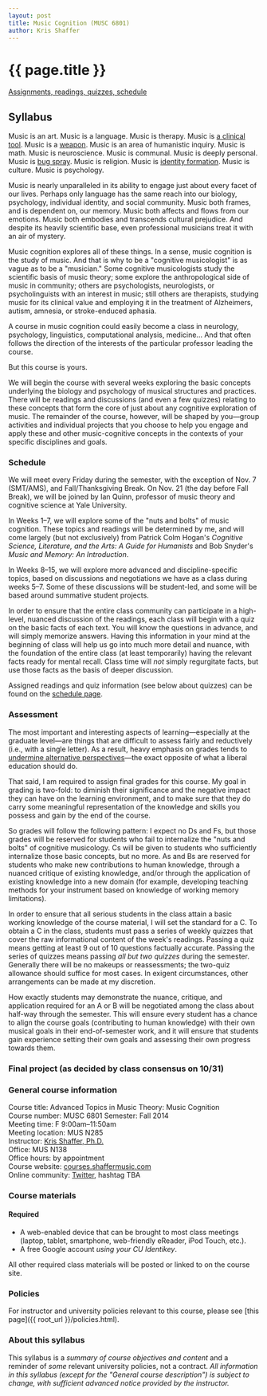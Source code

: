 ```yaml
---
layout: post
title: Music Cognition (MUSC 6801)
author: Kris Shaffer
---
```


# {{ page.title }}

[Assignments, readings, quizzes, schedule](cognition-schedule.html)

## Syllabus 

Music is an art. Music is a language. Music is therapy. Music is [a clinical tool](http://www.musictherapy.org). Music is a [weapon](https://en.wikipedia.org/wiki/Music_in_psychological_operations). Music is an area of humanistic inquiry. Music is math. Music is neuroscience. Music is communal. Music is deeply personal. Music is [bug spray](http://articles.latimes.com/2005/feb/13/entertainment/ca-musichurts13). Music is religion. Music is [identity formation](https://openlibrary.org/works/OL3505052W/Music_in_Everyday_Life). Music is culture. Music is psychology.

Music is nearly unparalleled in its ability to engage just about every facet of our lives. Perhaps only language has the same reach into our biology, psychology, individual identity, and social community. Music both frames, and is dependent on, our memory. Music both affects and flows from our emotions. Music both embodies and transcends cultural prejudice. And despite its heavily scientific base, even professional musicians treat it with an air of mystery.

Music cognition explores all of these things. In a sense, music cognition is the study of music. And that is why to be a "cognitive musicologist" is as vague as to be a "musician." Some cognitive musicologists study the scientific basis of music theory; some explore the anthropological side of music in community; others are psychologists, neurologists, or psycholinguists with an interest in music; still others are therapists, studying music for its clinical value and employing it in the treatment of Alzheimers, autism, amnesia, or stroke-enduced aphasia.

A course in music cognition could easily become a class in neurology, psychology, linguistics, computational analysis, medicine... And that often follows the direction of the interests of the particular professor leading the course. 

But this course is yours. 

We will begin the course with several weeks exploring the basic concepts underlying the biology and psychology of musical structures and practices. There will be readings and discussions (and even a few quizzes) relating to these concepts that form the core of just about any cognitive exploration of music. The remainder of the course, however, will be shaped by you—group activities and individual projects that you choose to help you engage and apply these and other music-cognitive concepts in the contexts of your specific disciplines and goals.

### Schedule

We will meet every Friday during the semester, with the exception of Nov. 7 (SMT/AMS), and Fall/Thanksgiving Break. On Nov. 21 (the day before Fall Break), we will be joined by Ian Quinn, professor of music theory and cognitive science at Yale University.

In Weeks 1–7, we will explore some of the "nuts and bolts" of music cognition. These topics and readings will be determined by me, and will come largely (but not exclusively) from Patrick Colm Hogan's *Cognitive Science, Literature, and the Arts: A Guide for Humanists* and Bob Snyder's *Music and Memory: An Introduction*.

In Weeks 8–15, we will explore more advanced and discipline-specific topics, based on discussions and negotiations we have as a class during weeks 5–7. Some of these discussions will be student-led, and some will be based around summative student projects.

In order to ensure that the entire class community can participate in a high-level, nuanced discussion of the readings, each class will begin with a quiz on the basic facts of each text. You will know the questions in advance, and will simply memorize answers. Having this information in your mind at the beginning of class will help us go into much more detail and nuance, with the foundation of the entire class (at least temporarily) having the relevant facts ready for mental recall. Class time will *not* simply regurgitate facts, but use those facts as the basis of deeper discussion.

Assigned readings and quiz information (see below about quizzes) can be found on the [schedule page](cognition-schedule.html).

### Assessment

The most important and interesting aspects of learning—especially at the graduate level—are things that are difficult to assess fairly and reductively (i.e., with a single letter). As a result, heavy emphasis on grades tends to [undermine alternative perspectives](http://www.hybridpedagogy.com/journal/syllabus-manifesto-critical-approach-classroom-culture/)—the exact opposite of what a liberal education should do.

That said, I am required to assign final grades for this course. My goal in grading is two-fold: to diminish their significance and the negative impact they can have on the learning environment, and to make sure that they do carry some meaningful representation of the knowledge and skills you possess and gain by the end of the course.

So grades will follow the following pattern: I expect no Ds and Fs, but those grades will be reserved for students who fail to internalize the "nuts and bolts" of cognitive musicology. Cs will be given to students who sufficiently internalize those basic concepts, but no more. As and Bs are reserved for students who make new contributions to human knowledge, through a nuanced critique of existing knowledge, and/or through the application of existing knowledge into a new domain (for example, developing teaching methods for your instrument based on knowledge of working memory limitations).

In order to ensure that all serious students in the class attain a basic working knowledge of the course material, I will set the standard for a C. To obtain a C in the class, students must pass a series of weekly quizzes that cover the raw informational content of the week's readings. Passing a quiz means getting at least 9 out of 10 questions factually accurate. Passing the series of quizzes means passing *all but two quizzes* during the semester. Generally there will be no makeups or reassessments; the two-quiz allowance should suffice for most cases. In exigent circumstances, other arrangements can be made at my discretion.

How exactly students may demonstrate the nuance, critique, and application required for an A or B will be negotiated among the class about half-way through the semester. This will ensure every student has a chance to align the course goals (contributing to human knowledge) with their own musical goals in their end-of-semester work, and it will ensure that students gain experience setting their own goals and assessing their own progress towards them.

### Final project (as decided by class consensus on 10/31)



### General course information

Course title: Advanced Topics in Music Theory: Music Cognition  
Course number: MUSC 6801
Semester: Fall 2014  
Meeting time: F 9:00am–11:50am  
Meeting location: MUS N285  
Instructor: [Kris Shaffer, Ph.D.](http://kris.shaffermusic.com)  
Office: MUS N138  
Office hours: by appointment  
Course website: [courses.shaffermusic.com](http://courses.shaffermusic.com/)  
Online community: [Twitter](http://twitter.com), hashtag TBA

### Course materials

#### Required

- A web-enabled device that can be brought to most class meetings (laptop, tablet, smartphone, web-friendly eReader, iPod Touch, etc.).  
- A free Google account *using your CU Identikey*.  

All other required class materials will be posted or linked to on the course site.

### Policies

For instructor and university policies relevant to this course, please see [this page]({{ root_url }}/policies.html).

### About this syllabus

This syllabus is a *summary of course objectives and content* and a reminder of *some* relevant university policies, not a contract. *All information in this syllabus (except for the "General course description") is subject to change, with sufficient advanced notice provided by the instructor.*